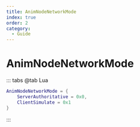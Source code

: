 ```yaml
---
title: AnimNodeNetworkMode
index: true
order: 2
category:
  - Guide
---
```


# AnimNodeNetworkMode
::: tabs
@tab Lua
```lua
AnimNodeNetworkMode = {
    ServerAuthoritative = 0x0,
    ClientSimulate = 0x1
}
```
:::